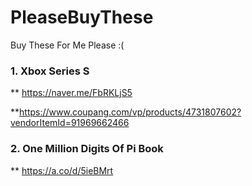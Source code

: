 # PleaseBuyThese
Buy These For Me Please :(

### 1. Xbox Series S
** https://naver.me/FbRKLjS5

**https://www.coupang.com/vp/products/4731807602?vendorItemId=91969662466

### 2. One Million Digits Of Pi Book
** https://a.co/d/5ieBMrt












